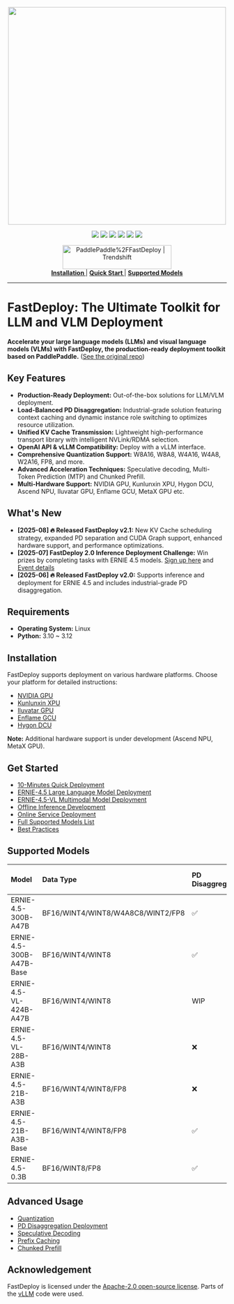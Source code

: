 <p align="center">
  <a href="https://github.com/PaddlePaddle/FastDeploy/releases"><img src="https://github.com/user-attachments/assets/42b0039f-39e3-4279-afda-6d1865dfbffb" width="500"></a>
</p>
<p align="center">
    <a href=""><img src="https://img.shields.io/badge/python-3.10-aff.svg"></a>
    <a href=""><img src="https://img.shields.io/badge/os-linux-pink.svg"></a>
    <a href="https://github.com/PaddlePaddle/FastDeploy/graphs/contributors"><img src="https://img.shields.io/github/contributors/PaddlePaddle/FastDeploy?color=9ea"></a>
    <a href="https://github.com/PaddlePaddle/FastDeploy/commits"><img src="https://img.shields.io/github/commit-activity/m/PaddlePaddle/FastDeploy?color=3af"></a>
    <a href="https://github.com/PaddlePaddle/FastDeploy/issues"><img src="https://img.shields.io/github/issues/PaddlePaddle/FastDeploy?color=9cc"></a>
    <a href="https://github.com/PaddlePaddle/FastDeploy/stargazers"><img src="https://img.shields.io/github/stars/PaddlePaddle/FastDeploy?color=ccf"></a>

</p>

<p align="center">
     <a href="https://trendshift.io/repositories/4046" target="_blank"><img src="https://trendshift.io/api/badge/repositories/4046" alt="PaddlePaddle%2FFastDeploy | Trendshift" style="width: 250px; height: 55px;" width="250" height="55"/></a></br>
    <a href="https://paddlepaddle.github.io/FastDeploy/get_started/installation/nvidia_gpu/"><b> Installation </b></a>
    |
    <a href="https://paddlepaddle.github.io/FastDeploy/get_started/quick_start"><b> Quick Start </b></a>
    |
    <a href="https://paddlepaddle.github.io/FastDeploy/supported_models/"><b> Supported Models </b></a>

</p>

--------------------------------------------------------------------------------

# FastDeploy: The Ultimate Toolkit for LLM and VLM Deployment

**Accelerate your large language models (LLMs) and visual language models (VLMs) with FastDeploy, the production-ready deployment toolkit based on PaddlePaddle.**  ([See the original repo](https://github.com/PaddlePaddle/FastDeploy))

## Key Features

*   **Production-Ready Deployment:** Out-of-the-box solutions for LLM/VLM deployment.
*   **Load-Balanced PD Disaggregation:** Industrial-grade solution featuring context caching and dynamic instance role switching to optimizes resource utilization.
*   **Unified KV Cache Transmission:** Lightweight high-performance transport library with intelligent NVLink/RDMA selection.
*   **OpenAI API & vLLM Compatibility:** Deploy with a vLLM interface.
*   **Comprehensive Quantization Support:** W8A16, W8A8, W4A16, W4A8, W2A16, FP8, and more.
*   **Advanced Acceleration Techniques:** Speculative decoding, Multi-Token Prediction (MTP) and Chunked Prefill.
*   **Multi-Hardware Support:** NVIDIA GPU, Kunlunxin XPU, Hygon DCU, Ascend NPU, Iluvatar GPU, Enflame GCU, MetaX GPU etc.

## What's New

*   **[2025-08] 🔥 Released FastDeploy v2.1:** New KV Cache scheduling strategy, expanded PD separation and CUDA Graph support, enhanced hardware support, and performance optimizations.
*   **[2025-07] FastDeploy 2.0 Inference Deployment Challenge:** Win prizes by completing tasks with ERNIE 4.5 models. [Sign up here](https://www.wjx.top/vm/meSsp3L.aspx#) and [Event details](https://github.com/PaddlePaddle/FastDeploy/discussions/2728)
*   **[2025-06] 🔥 Released FastDeploy v2.0:** Supports inference and deployment for ERNIE 4.5 and includes industrial-grade PD disaggregation.

## Requirements

*   **Operating System:** Linux
*   **Python:** 3.10 ~ 3.12

## Installation

FastDeploy supports deployment on various hardware platforms. Choose your platform for detailed instructions:

*   [NVIDIA GPU](https://paddlepaddle.github.io/FastDeploy/get_started/installation/nvidia_gpu/)
*   [Kunlunxin XPU](https://paddlepaddle.github.io/FastDeploy/get_started/installation/kunlunxin_xpu/)
*   [Iluvatar GPU](https://paddlepaddle.github.io/FastDeploy/get_started/installation/iluvatar_gpu/)
*   [Enflame GCU](https://paddlepaddle.github.io/FastDeploy/get_started/installation/Enflame_gcu/)
*   [Hygon DCU](https://paddlepaddle.github.io/FastDeploy/get_started/installation/hygon_dcu/)

**Note:**  Additional hardware support is under development (Ascend NPU, MetaX GPU).

## Get Started

*   [10-Minutes Quick Deployment](https://paddlepaddle.github.io/FastDeploy/get_started/quick_start/)
*   [ERNIE-4.5 Large Language Model Deployment](https://paddlepaddle.github.io/FastDeploy/get_started/ernie-4.5.md)
*   [ERNIE-4.5-VL Multimodal Model Deployment](https://paddlepaddle.github.io/FastDeploy/get_started/ernie-4.5-vl.md)
*   [Offline Inference Development](https://paddlepaddle.github.io/FastDeploy/get_started/offline_inference/)
*   [Online Service Deployment](https://paddlepaddle.github.io/FastDeploy/get_started/online_serving/README.md)
*   [Full Supported Models List](https://paddlepaddle.github.io/FastDeploy/get_started/supported_models/)
*   [Best Practices](https://paddlepaddle.github.io/FastDeploy/get_started/best_practices/README.md)

## Supported Models

| Model                      | Data Type                                   | PD Disaggregation | Chunked Prefill | Prefix Caching | MTP   | CUDA Graph | Maximum Context Length |
| :------------------------- | :------------------------------------------ | :----------------- | :-------------- | :------------- | :---- | :--------- | :--------------------- |
| ERNIE-4.5-300B-A47B        | BF16/WINT4/WINT8/W4A8C8/WINT2/FP8           | ✅                 | ✅              | ✅             | ✅    | ✅         | 128K                   |
| ERNIE-4.5-300B-A47B-Base   | BF16/WINT4/WINT8                            | ✅                 | ✅              | ✅             | ❌     | ✅         | 128K                   |
| ERNIE-4.5-VL-424B-A47B     | BF16/WINT4/WINT8                            | WIP                | ✅              | WIP            | ❌      | WIP        | 128K                   |
| ERNIE-4.5-VL-28B-A3B       | BF16/WINT4/WINT8                            | ❌                  | ✅              | WIP            | ❌      | WIP        | 128K                   |
| ERNIE-4.5-21B-A3B          | BF16/WINT4/WINT8/FP8                         | ❌                  | ✅              | ✅             | ✅    | ✅         | 128K                   |
| ERNIE-4.5-21B-A3B-Base     | BF16/WINT4/WINT8/FP8                         | ✅                 | ✅              | ✅             | ❌     | ✅         | 128K                   |
| ERNIE-4.5-0.3B             | BF16/WINT8/FP8                               | ✅                 | ✅              | ✅             | ❌      | ✅         | 128K                   |

## Advanced Usage

*   [Quantization](https://paddlepaddle.github.io/FastDeploy/get_started/quantization/README.md)
*   [PD Disaggregation Deployment](https://paddlepaddle.github.io/FastDeploy/get_started/features/disaggregated.md)
*   [Speculative Decoding](https://paddlepaddle.github.io/FastDeploy/get_started/features/speculative_decoding.md)
*   [Prefix Caching](https://paddlepaddle.github.io/FastDeploy/get_started/features/prefix_caching.md)
*   [Chunked Prefill](https://paddlepaddle.github.io/FastDeploy/get_started/features/chunked_prefill.md)

## Acknowledgement

FastDeploy is licensed under the [Apache-2.0 open-source license](./LICENSE). Parts of the [vLLM](https://github.com/vllm-project/vllm) code were used.